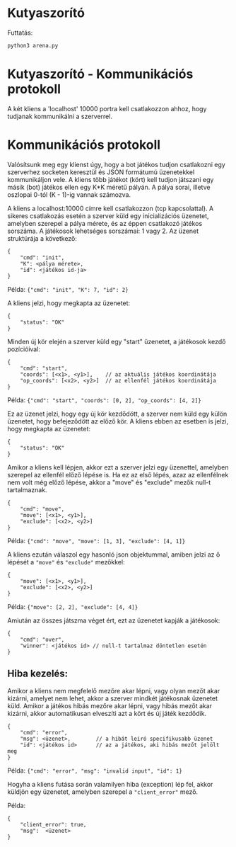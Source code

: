 # Kutyaszorító

Futtatás: 

```sh
python3 arena.py
```
# Kutyaszorító - Kommunikációs protokoll

A két kliens a 'localhost' 10000 portra kell csatlakozzon ahhoz, hogy tudjanak kommunikálni a szerverrel.

# Kommunikációs protokoll

Valósítsunk meg egy klienst úgy, hogy a bot játékos tudjon csatlakozni egy szerverhez socketen keresztül és JSON formátumú üzenetekkel kommunikáljon vele. A kliens több játékot (kört) kell tudjon játszani egy másik (bot) játékos ellen egy K*K méretű pályán. A pálya sorai, illetve oszlopai 0-tól (K - 1)-ig vannak számozva.

A kliens a localhost:10000 címre kell csatlakozzon (tcp kapcsolattal). A sikeres csatlakozás esetén a szerver küld egy 
inicializációs üzenetet, amelyben szerepel a pálya mérete, és az éppen csatlakozó játékos sorszáma. A játékosok lehetséges sorszámai: 1 vagy 2. 
Az üzenet struktúrája a következő:
```jsonc
{
    "cmd": "init",
    "K": <pálya mérete>, 
    "id": <játékos id-ja>
}
```
Példa: `{"cmd": "init", "K": 7, "id": 2}`

A kliens jelzi, hogy megkapta az üzenetet:
```jsonc
{
    "status": "OK"
}
```

Minden új kör elején a szerver küld egy "start" üzenetet, a játékosok kezdő pozícióival:
```jsonc
{
    "cmd": "start",
    "coords": [<x1>, <y1>],    // az aktuális játékos koordinátája 
    "op_coords": [<x2>, <y2>]  // az ellenfél játékos koordinátája 
}
```
Példa: `{"cmd": "start", "coords": [0, 2], "op_coords": [4, 2]}`

Ez az üzenet jelzi, hogy egy új kör kezdődött, a szerver nem küld egy külön üzenetet, hogy befejeződött az előző kör. 
A kliens ebben az esetben is jelzi, hogy megkapta az üzenetet:
```jsonc
{
    "status": "OK"
}
```

Amikor a kliens kell lépjen, akkor ezt a szerver jelzi egy üzenettel, amelyben szerepel az ellenfél előző lépése is. Ha ez az első lépés, azaz az ellenfélnek nem volt még előző lépése, akkor a "move" és "exclude" mezők null-t tartalmaznak.
```jsonc
{
    "cmd": "move",
    "move": [<x1>, <y1>],
    "exclude": [<x2>, <y2>]
}
```
Példa: `{"cmd": "move", "move": [1, 3], "exclude": [4, 1]}`

A kliens ezután válaszol egy hasonló json objektummal, amiben jelzi az ő lépését a `"move"` és `"exclude"` mezőkkel:
```jsonc
{
    "move": [<x1>, <y1>],
    "exclude": [<x2>, <y2>]
}
```
Példa: `{"move": [2, 2], "exclude": [4, 4]}`

Amiután az összes játszma véget ért, ezt az üzenetet kapják a játékosok:
```jsonc 
{
    "cmd": "over",
    "winner": <játékos id> // null-t tartalmaz döntetlen esetén
}
```

## Hiba kezelés: 

Amikor a kliens nem megfelelő mezőre akar lépni, vagy olyan mezőt akar kizárni, amelyet nem lehet, akkor a szerver mindkét 
játékosnak üzenetet küld. Amikor a játékos hibás mezőre akar lépni, vagy hibás mezőt akar kizárni, akkor automatikusan 
elveszíti azt a kört és új játék kezdődik.
```jsonc
{
    "cmd": "error",
    "msg": <üzenet>,        // a hibát leiró specifikusabb üzenet
    "id": <játékos id>      // az a játékos, aki hibás mezőt jelölt meg
}
```
Példa: `{"cmd": "error", "msg": "invalid input", "id": 1}`

Hogyha a kliens futása során valamilyen hiba (exception) lép fel, akkor küldjön egy üzenetet, amelyben szerepel a `"client_error"` mező.

Példa:
```jsonc
{
    "client_error": true,
    "msg":  <üzenet>
}
```